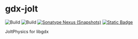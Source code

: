 # gdx-jolt

![Build](https://github.com/xpenatan/gdx-jolt/actions/workflows/release.yml/badge.svg)
![Build](https://github.com/xpenatan/gdx-jolt/actions/workflows/snapshot.yml/badge.svg)
[![Sonatype Nexus (Snapshots)](https://img.shields.io/nexus/releases/com.github.xpenatan.gdx-jolt/jolt-core?nexusVersion=2&server=https%3A%2F%2Foss.sonatype.org&label=release)](https://repo.maven.apache.org/maven2/com/github/xpenatan/gdx-jolt/)
[![Static Badge](https://img.shields.io/badge/snapshot---SNAPSHOT-red)](https://oss.sonatype.org/content/repositories/snapshots/com/github/xpenatan/gdx-jolt/)

JoltPhysics for libgdx